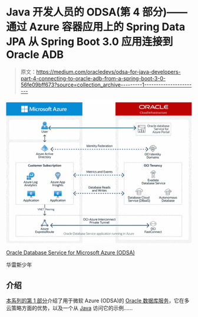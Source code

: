 # Java 开发人员的 ODSA(第 4 部分)——通过 Azure 容器应用上的 Spring Data JPA 从 Spring Boot 3.0 应用连接到 Oracle ADB

> 原文：<https://medium.com/oracledevs/odsa-for-java-developers-part-4-connecting-to-oracle-adb-from-a-spring-boot-3-0-56fe09bff673?source=collection_archive---------1----------------------->

![](img/aac951f1630befcdd0011ae5c618db01.png)

[Oracle Database Service for Microsoft Azure (ODSA)](https://www.oracle.com/ie/cloud/azure/oracle-database-for-azure/)

华雷斯少年

## 介绍

[本系列的第 1 部分](https://juarezjunior.medium.com/odsa-for-java-developers-introduction-to-oracle-database-service-for-azure-part-1-bff24c787055)介绍了用于微软 Azure (ODSA)的 [Oracle 数据库服务](https://www.oracle.com/ie/cloud/azure/oracle-database-for-azure/)，它在多云策略方面的优势，以及一个从 [Java](https://dev.java/) 访问它的示例……